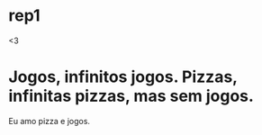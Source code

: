 # rep1
&lt;3
<h1>Jogos, infinitos jogos. Pizzas, infinitas pizzas, mas sem jogos.</h1>
<p>Eu amo pizza e jogos.</p>